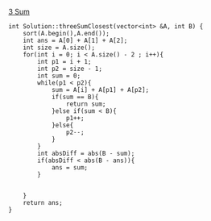 [3 Sum](https://www.scaler.com/academy/mentee-dashboard/class/34561/homework/problems/165?navref=cl_tt_nv)


```
int Solution::threeSumClosest(vector<int> &A, int B) {
    sort(A.begin(),A.end());
    int ans = A[0] + A[1] + A[2];
    int size = A.size();
    for(int i = 0; i < A.size() - 2 ; i++){
        int p1 = i + 1;
        int p2 = size - 1;
        int sum = 0;
        while(p1 < p2){
            sum = A[i] + A[p1] + A[p2];
            if(sum == B){
                return sum;
            }else if(sum < B){
                p1++;
            }else{
                p2--;
            }
        }
        int absDiff = abs(B - sum);
        if(absDiff < abs(B - ans)){
            ans = sum;
        }


    }
    return ans;
}



```
